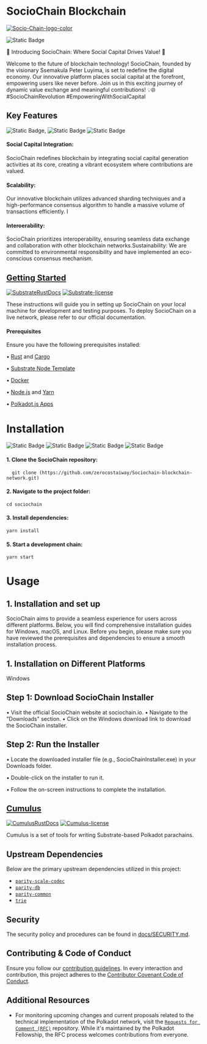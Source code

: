 
# SocioChain Blockchain
<a href="https://ibb.co/CKZg2Nh"><img src="https://i.ibb.co/hFjbfhD/Socio-Chain-logo-color.png" alt="Socio-Chain-logo-color" border="0"></a>

<img alt="Static Badge" src="https://img.shields.io/badge/Introduction-blue">


🚀 Introducing SocioChain: Where Social Capital Drives Value! 🌟

Welcome to the future of blockchain technology! SocioChain, founded by the visionary Ssemakula Peter Luyima, is set to redefine the digital economy. Our innovative platform places social capital at the forefront, empowering users like never before. Join us in this exciting journey of dynamic value exchange and meaningful contributions! 💡🌐 #SocioChainRevolution #EmpoweringWithSocialCapital
## Key Features
<img alt="Static Badge" src="https://img.shields.io/badge/Social%20Capital%20Generation-green">,
<img alt="Static Badge" src="https://img.shields.io/badge/Scalability-blue">
<img alt="Static Badge" src="https://img.shields.io/badge/Interoerability-Green">



#### Social Capital Integration: 

SocioChain redefines blockchain by integrating social capital generation activities at its core, creating a vibrant ecosystem where contributions are valued. 

#### Scalability: 

Our innovative blockchain utilizes advanced sharding techniques and a high-performance consensus algorithm to handle a massive volume of transactions efficiently. I

#### Interoerability: 

SocioChain prioritizes interoperability, ensuring seamless data exchange and collaboration with other blockchain networks.Sustainability: We are committed to environmental responsibility and have implemented an eco-conscious consensus mechanism.
## [Getting Started](./substrate/)
 [![SubstrateRustDocs](https://img.shields.io/badge/Rust_Docs-Substrate-24CC85?logo=rust)](https://paritytech.github.io/substrate/master/substrate/index.html)
 [![Substrate-license](https://img.shields.io/badge/License-GPL3%2FApache2.0-blue)](./substrate/README.md#LICENSE)

These instructions will guide you in setting up SocioChain on your local machine for development and testing purposes. To deploy SocioChain on a live network, please refer to our official documentation.

#### Prerequisites

Ensure you have the following prerequisites installed:

•	[Rust](https://www.rust-lang.org/tools/install/) and [Cargo](https://doc.rust-lang.org/cargo/getting-started/installation.html)

•	[Substrate Node Template](https://github.com/substrate-developer-hub/substrate-node-template)

•	[Docker](https://docs.docker.com/get-docker/)

•	[Node.js](https://nodejs.org/) and [Yarn](https://classic.yarnpkg.com/en/docs/install/)

•	[Polkadot.js Apps](https://polkadot.js.org/apps/)

# Installation
![Static Badge](https://img.shields.io/badge/Installation%20and%20set%20up-Green)
![Static Badge](https://img.shields.io/badge/Installation%20on%20Different%20Platforms-Green)
![Static Badge](https://img.shields.io/badge/Download%20SocioChain%20Installer-Green)
![Static Badge](https://img.shields.io/badge/%20Run%20the%20Installer-Green)



#### 1. Clone the SocioChain repository:

`   git clone (https://github.com/zerocostaiway/Sociochain-blockchain-network.git)
`
#### 2. Navigate to the project folder:

`cd sociochain`

#### 3.  Install dependencies:
   
`yarn install`

#### 5. Start a development chain:
   
`yarn start
`
# Usage

## 1. Installation and set up

SocioChain aims to provide a seamless experience for users across different platforms. Below, you will find comprehensive installation guides for Windows, macOS, and Linux. Before you begin, please make sure you have reviewed the prerequisites and dependencies to ensure a smooth installation process.

## 1. Installation on Different Platforms

Windows

## Step 1: Download SocioChain Installer

•	Visit the official SocioChain website at sociochain.io.
•	Navigate to the "Downloads" section.
•	Click on the Windows download link to download the SocioChain installer.

## Step 2: Run the Installer

• Locate the downloaded installer file (e.g., SocioChainInstaller.exe) in your Downloads folder. 

• Double-click on the installer to run it. 

• Follow the on-screen instructions to complete the installation.


    



## [Cumulus](./cumulus/)
[![CumulusRustDocs](https://img.shields.io/badge/Rust_Docs-Cumulus-222222?logo=rust)](https://paritytech.github.io/cumulus/cumulus_client_collator/index.html)
[![Cumulus-license](https://img.shields.io/badge/License-GPL3-blue)](./cumulus/LICENSE)

Cumulus is a set of tools for writing Substrate-based Polkadot parachains.

## Upstream Dependencies

Below are the primary upstream dependencies utilized in this project:

- [`parity-scale-codec`](https://crates.io/crates/parity-scale-codec)
- [`parity-db`](https://crates.io/crates/parity-db)
- [`parity-common`](https://github.com/paritytech/parity-common)
- [`trie`](https://github.com/paritytech/trie)

## Security

The security policy and procedures can be found in [docs/SECURITY.md](./docs/SECURITY.md).

## Contributing & Code of Conduct

Ensure you follow our [contribution guidelines](./docs/CONTRIBUTING.md). In every interaction and contribution, this
project adheres to the [Contributor Covenant Code of Conduct](./docs/CODE_OF_CONDUCT.md).

## Additional Resources

- For monitoring upcoming changes and current proposals related to the technical implementation of the Polkadot network,
  visit the [`Requests for Comment (RFC)`](https://github.com/polkadot-fellows/RFCs) repository. While it's maintained
  by the Polkadot Fellowship, the RFC process welcomes contributions from everyone.
